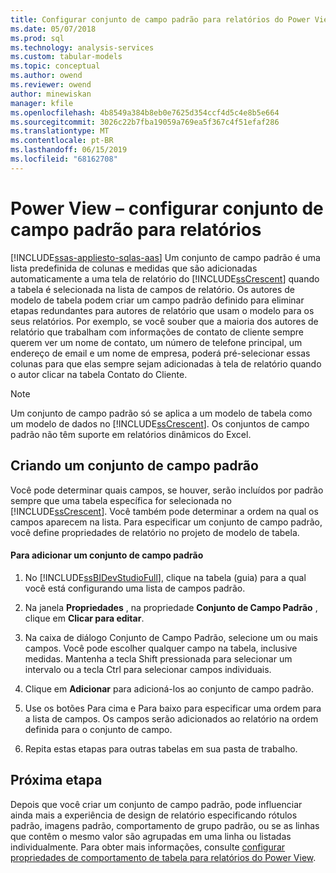 ```yaml
---
title: Configurar conjunto de campo padrão para relatórios do Power View no Analysis Services | Microsoft Docs
ms.date: 05/07/2018
ms.prod: sql
ms.technology: analysis-services
ms.custom: tabular-models
ms.topic: conceptual
ms.author: owend
ms.reviewer: owend
author: minewiskan
manager: kfile
ms.openlocfilehash: 4b8549a384b8eb0e7625d354ccf4d5c4e8b5e664
ms.sourcegitcommit: 3026c22b7fba19059a769ea5f367c4f51efaf286
ms.translationtype: MT
ms.contentlocale: pt-BR
ms.lasthandoff: 06/15/2019
ms.locfileid: "68162708"
---
```

# <a name="power-view---configure-default-field-set-for-reports"></a>Power View – configurar conjunto de campo padrão para relatórios
[!INCLUDE[ssas-appliesto-sqlas-aas](../../includes/ssas-appliesto-sqlas-aas.md)]
  Um conjunto de campo padrão é uma lista predefinida de colunas e medidas que são adicionadas automaticamente a uma tela de relatório do [!INCLUDE[ssCrescent](../../includes/sscrescent-md.md)] quando a tabela é selecionada na lista de campos de relatório. Os autores de modelo de tabela podem criar um campo padrão definido para eliminar etapas redundantes para autores de relatório que usam o modelo para os seus relatórios. Por exemplo, se você souber que a maioria dos autores de relatório que trabalham com informações de contato de cliente sempre querem ver um nome de contato, um número de telefone principal, um endereço de email e um nome de empresa, poderá pré-selecionar essas colunas para que elas sempre sejam adicionadas à tela de relatório quando o autor clicar na tabela Contato do Cliente.  
  
> [!NOTE]  
>  Um conjunto de campo padrão só se aplica a um modelo de tabela como um modelo de dados no [!INCLUDE[ssCrescent](../../includes/sscrescent-md.md)]. Os conjuntos de campo padrão não têm suporte em relatórios dinâmicos do Excel.  
  
## <a name="creating-a-default-field-set"></a>Criando um conjunto de campo padrão  
 Você pode determinar quais campos, se houver, serão incluídos por padrão sempre que uma tabela específica for selecionada no [!INCLUDE[ssCrescent](../../includes/sscrescent-md.md)]. Você também pode determinar a ordem na qual os campos aparecem na lista. Para especificar um conjunto de campo padrão, você define propriedades de relatório no projeto de modelo de tabela.  
  
#### <a name="to-add-a-default-field-set"></a>Para adicionar um conjunto de campo padrão  
  
1.  No [!INCLUDE[ssBIDevStudioFull](../../includes/ssbidevstudiofull-md.md)], clique na tabela (guia) para a qual você está configurando uma lista de campos padrão.  
  
2.  Na janela **Propriedades** , na propriedade **Conjunto de Campo Padrão** , clique em **Clicar para editar**.  
  
3.  Na caixa de diálogo Conjunto de Campo Padrão, selecione um ou mais campos. Você pode escolher qualquer campo na tabela, inclusive medidas. Mantenha a tecla Shift pressionada para selecionar um intervalo ou a tecla Ctrl para selecionar campos individuais.  
  
4.  Clique em **Adicionar** para adicioná-los ao conjunto de campo padrão.  
  
5.  Use os botões Para cima e Para baixo para especificar uma ordem para a lista de campos. Os campos serão adicionados ao relatório na ordem definida para o conjunto de campo.  
  
6.  Repita estas etapas para outras tabelas em sua pasta de trabalho.  
  
## <a name="next-step"></a>Próxima etapa  
 Depois que você criar um conjunto de campo padrão, pode influenciar ainda mais a experiência de design de relatório especificando rótulos padrão, imagens padrão, comportamento de grupo padrão, ou se as linhas que contêm o mesmo valor são agrupadas em uma linha ou listadas individualmente. Para obter mais informações, consulte [configurar propriedades de comportamento de tabela para relatórios do Power View](../../analysis-services/tabular-models/power-view-configure-table-behavior-properties-for-reports.md).  
  
  
